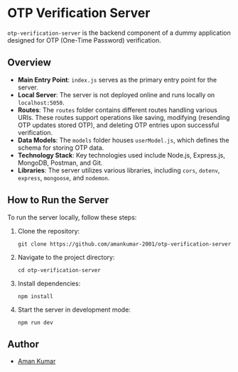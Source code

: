 # OTP Verification Server

`otp-verification-server` is the backend component of a dummy application designed for OTP (One-Time Password) verification.

## Overview

- **Main Entry Point**: `index.js` serves as the primary entry point for the server.
- **Local Server**: The server is not deployed online and runs locally on `localhost:5050`.
- **Routes**: The `routes` folder contains different routes handling various URIs. These routes support operations like saving, modifying (resending OTP updates stored OTP), and deleting OTP entries upon successful verification.
- **Data Models**: The `models` folder houses `userModel.js`, which defines the schema for storing OTP data.
- **Technology Stack**: Key technologies used include Node.js, Express.js, MongoDB, Postman, and Git.
- **Libraries**: The server utilizes various libraries, including `cors`, `dotenv`, `express`, `mongoose`, and `nodemon`.

## How to Run the Server

To run the server locally, follow these steps:

1. Clone the repository:
   ```shell
   git clone https://github.com/amankumar-2001/otp-verification-server
   ```

2. Navigate to the project directory:
   ```shell
   cd otp-verification-server
   ```

3. Install dependencies:
   ```shell
   npm install
   ```

4. Start the server in development mode:
   ```shell
   npm run dev
   ```

## Author

- [Aman Kumar](https://www.github.com/amankumar-2001)